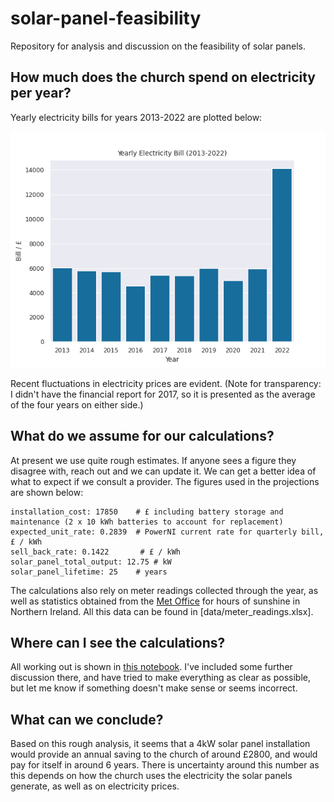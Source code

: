 # solar-panel-feasibility
Repository for analysis and discussion on the feasibility of solar panels.

## How much does the church spend on electricity per year?

Yearly electricity bills for years 2013-2022 are plotted below:

![image](plots/yearly_electricity_bill.png)

Recent fluctuations in electricity prices are evident. (Note for transparency: I didn't have the financial report for 2017, so it is presented as the average of the four years on either side.)

## What do we assume for our calculations?

At present we use quite rough estimates. If anyone sees a figure they disagree with, reach out and we can update it. We can get a better idea of what to expect if we consult a provider. The figures used in the projections are shown below:

```
installation_cost: 17850    # £ including battery storage and maintenance (2 x 10 kWh batteries to account for replacement)
expected_unit_rate: 0.2839  # PowerNI current rate for quarterly bill, £ / kWh
sell_back_rate: 0.1422       # £ / kWh
solar_panel_total_output: 12.75 # kW
solar_panel_lifetime: 25    # years
```

The calculations also rely on meter readings collected through the year, as well as statistics obtained from the [Met Office](https://www.metoffice.gov.uk/research/climate/maps-and-data/uk-climate-averages/gcey2u2yw) for hours of sunshine in Northern Ireland. All this data can be found in [data/meter_readings.xlsx].

## Where can I see the calculations?

All working out is shown in [this notebook](notebooks/best_estimate.ipynb). I've included some further discussion there, and have tried to make everything as clear as possible, but let me know if something doesn't make sense or seems incorrect. 

## What can we conclude?

Based on this rough analysis, it seems that a 4kW solar panel installation would provide an annual saving to the church of around £2800, and would pay for itself in around 6 years. There is uncertainty around this number as this depends on how the church uses the electricity the solar panels generate, as well as on electricity prices.